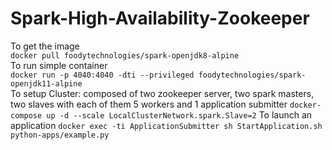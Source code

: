 # Spark-High-Availability-Zookeeper
To get the image<br/>
`docker pull foodytechnologies/spark-openjdk8-alpine`<br/>
To run simple container<br/>
`docker run -p 4040:4040 -dti --privileged foodytechnologies/spark-openjdk11-alpine`<br/>
To setup Cluster: composed of two zookeeper server, two spark masters, two slaves with each of them 5 workers and 1 application submitter
`docker-compose up -d --scale LocalClusterNetwork.spark.Slave=2`
To launch an application
`docker exec -ti ApplicationSubmitter sh StartApplication.sh python-apps/example.py`
